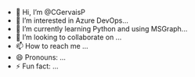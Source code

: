 - 👋 Hi, I’m @CGervaisP
- 👀 I’m interested in Azure DevOps...
- 🌱 I’m currently learning Python and using MSGraph...
- 💞️ I’m looking to collaborate on ...
- 📫 How to reach me ...
- 😄 Pronouns: ...
- ⚡ Fun fact: ...

<!---
CGervaisP/CGervaisP is a ✨ special ✨ repository because its `README.md` (this file) appears on your GitHub profile.
You can click the Preview link to take a look at your changes.
--->

